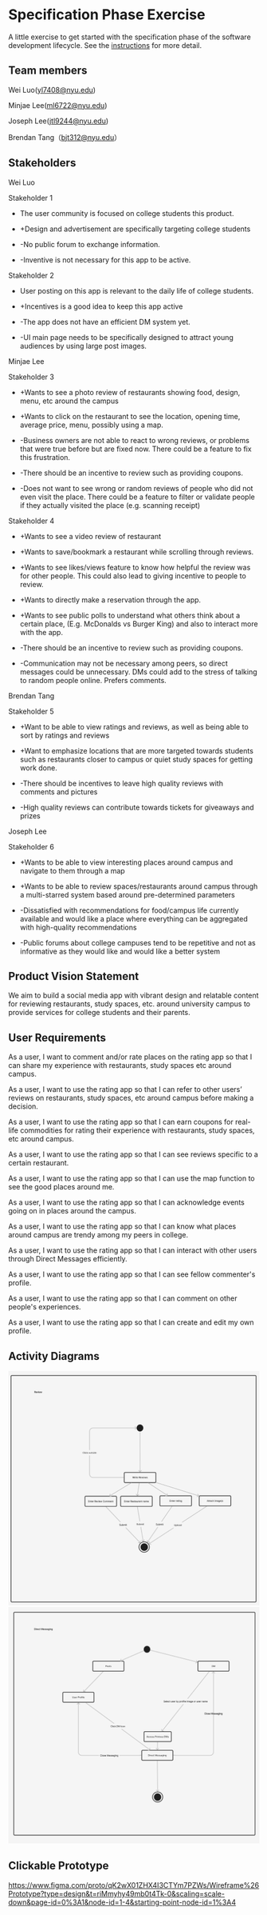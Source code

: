 # Specification Phase Exercise

A little exercise to get started with the specification phase of the software development lifecycle. See the [instructions](instructions.md) for more detail.

## Team members

Wei Luo(yl7408@nyu.edu) 

Minjae Lee(ml6722@nyu.edu) 

Joseph Lee(jtl9244@nyu.edu) 

Brendan Tang（bjt312@nyu.edu）

## Stakeholders

Wei Luo

Stakeholder 1

+ The user community is focused on college students this product.

+ +Design and advertisement are specifically targeting college students

- -No public forum to exchange information.

- -Inventive is not necessary for this app to be active.

Stakeholder 2

+ User posting on this app is relevant to the daily life of college students.

+ +Incentives is a good idea to keep this app active

- -The app does not have an efficient DM system yet.

- -UI main page needs to be specifically designed to attract young audiences by using large post images.

Minjae Lee

Stakeholder 3

+ +Wants to see a photo review of restaurants showing food, design, menu, etc around the campus

+ +Wants to click on the restaurant to see the location, opening time, average price, menu, possibly using a map.

- -Business owners are not able to react to wrong reviews, or problems that were true before but are fixed now. There could be a feature to fix this frustration.

- -There should be an incentive to review such as providing coupons.

- -Does not want to see wrong or random reviews of people who did not even visit the place. There could be a feature to filter or validate people if they actually visited the place (e.g. scanning receipt)

Stakeholder 4

+ +Wants to see a video review of restaurant

+ +Wants to save/bookmark a restaurant while scrolling through reviews. 

+ +Wants to see likes/views feature to know how helpful the review was for other people. This could also lead to giving incentive to people to review.

+ +Wants to directly make a reservation through the app.

+ +Wants to see public polls to understand what others think about a certain place, (E.g. McDonalds vs Burger King) and also to interact more with the app.

- -There should be an incentive to review such as providing coupons. 

- -Communication may not be necessary among peers, so direct messages could be unnecessary. DMs could add to the stress of talking to random people online. Prefers comments.

Brendan Tang

Stakeholder 5

+ +Want to be able to view ratings and reviews, as well as being able to sort by ratings and reviews

+ +Want to emphasize locations that are more targeted towards students such as restaurants closer to campus or quiet study spaces for getting work done.

- -There should be incentives to leave high quality reviews with comments and pictures

- -High quality reviews can contribute towards tickets for giveaways and prizes

Joseph Lee

Stakeholder 6

+ +Wants to be able to view interesting places around campus and navigate to them through a map

+ +Wants to be able to review spaces/restaurants around campus through a multi-starred system based around pre-determined parameters

- -Dissatisfied with recommendations for food/campus life currently available and would like a place where everything can be aggregated with high-quality recommendations

- -Public forums about college campuses tend to be repetitive and not as informative as they would like and would like a better system

## Product Vision Statement

We aim to build a social media app with vibrant design and relatable content for reviewing restaurants, study spaces, etc. around university campus to provide services for college 
students and their parents.

## User Requirements

As a user, I want to comment and/or rate places on the rating app so that I can share my experience with restaurants, study spaces etc around campus.

As a user, I want to use the rating app so that I can refer to other users’ reviews on restaurants, study spaces, etc around campus before making a decision.

As a user, I want to use the rating app so that I can earn coupons for real-life commodities for rating their experience with restaurants, study spaces, etc around campus.

As a user, I want to use the rating app so that I can see reviews specific to a certain restaurant.

As a user, I want to use the rating app so that I can use the map function to see the good places around me.

As a user, I want to use the rating app so that I can acknowledge events going on in places around the campus.

As a user, I want to use the rating app so that I can know what places around campus are trendy among my peers in college.

As a user, I want to use the rating app so that I can interact with other users through Direct Messages efficiently.

As a user, I want to use the rating app so that I can see fellow commenter's profile.

As a user, I want to use the rating app so that I can comment on other people's experiences.

As a user, I want to use the rating app so that I can create and edit my own profile.

## Activity Diagrams

![Model](https://github.com/software-students-spring2024/1-specification-exercise-se-2pm/blob/main/reviewUML1.png)
![Model](https://github.com/software-students-spring2024/1-specification-exercise-se-2pm/blob/main/UML-DM1.png)

## Clickable Prototype
https://www.figma.com/proto/qK2wX01ZHX4I3CTYm7PZWs/Wireframe%26Prototype?type=design&t=riMmyhy49mb0t4Tk-0&scaling=scale-down&page-id=0%3A1&node-id=1-4&starting-point-node-id=1%3A4
